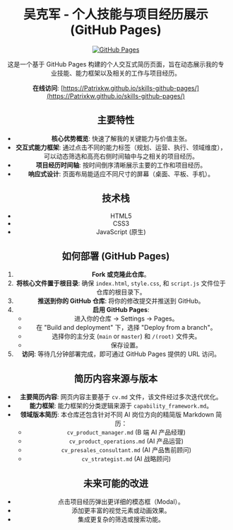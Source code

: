 <header>

<!--
  <<< Author notes: Course header >>>
  Include a 1280×640 image, course title in sentence case, and a concise description in emphasis.
  In your repository settings: enable template repository, add your 1280×640 social image, auto delete head branches.
  Add your open source license, GitHub uses MIT license.
-->

# 吴克军 - 个人技能与项目经历展示 (GitHub Pages)

[![GitHub Pages](https://github.com/wkj932708981/skills-github-pages/actions/workflows/pages/pages-build-deployment/badge.svg)](https://github.com/wkj932708981/skills-github-pages/actions/workflows/pages/pages-build-deployment)

这是一个基于 GitHub Pages 构建的个人交互式简历页面，旨在动态展示我的专业技能、能力框架以及相关的工作与项目经历。

**在线访问**: [https://Patrixkw.github.io/skills-github-pages/](https://Patrixkw.github.io/skills-github-pages/)

## 主要特性

*   **核心优势概览**: 快速了解我的关键能力与价值主张。
*   **交互式能力框架**: 通过点击不同的能力标签（规划、运营、执行、领域维度），可以动态筛选和高亮右侧时间轴中与之相关的项目经历。
*   **项目经历时间轴**: 按时间倒序清晰展示主要的工作和项目经历。
*   **响应式设计**: 页面布局能适应不同尺寸的屏幕（桌面、平板、手机）。

## 技术栈

*   HTML5
*   CSS3
*   JavaScript (原生)

## 如何部署 (GitHub Pages)

1.  **Fork 或克隆此仓库**。
2.  **将核心文件置于根目录**: 确保 `index.html`, `style.css`, 和 `script.js` 文件位于仓库的根目录下。
3.  **推送到你的 GitHub 仓库**: 将你的修改提交并推送到 GitHub。
4.  **启用 GitHub Pages**: 
    *   进入你的仓库 -> Settings -> Pages。
    *   在 "Build and deployment" 下，选择 "Deploy from a branch"。
    *   选择你的主分支 (`main` or `master`) 和 `/(root)` 文件夹。
    *   保存设置。
5.  **访问**: 等待几分钟部署完成，即可通过 GitHub Pages 提供的 URL 访问。

## 简历内容来源与版本

*   **主要简历内容**: 网页内容主要基于 `cv.md` 文件，该文件经过多次迭代优化。
*   **能力框架**: 能力框架的分类逻辑来源于 `capability_framework.md`。
*   **领域版本简历**: 本仓库还包含针对不同 AI 岗位方向的精简版 Markdown 简历：
    *   `cv_product_manager.md` (B 端 AI 产品经理)
    *   `cv_product_operations.md` (AI 产品运营)
    *   `cv_presales_consultant.md` (AI 产品售前顾问)
    *   `cv_strategist.md` (AI 战略顾问)

## 未来可能的改进

*   点击项目经历弹出更详细的模态框（Modal）。
*   添加更丰富的视觉元素或动画效果。
*   集成更复杂的筛选或搜索功能。

